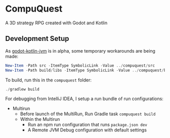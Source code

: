 # CompuQuest

A 3D strategy RPG created with Godot and Kotlin

## Development Setup

As [godot-kotlin-jvm](https://github.com/utopia-rise/godot-kotlin-jvm) is in alpha, some temporary workarounds are being made:

```powershell
New-Item -Path src -ItemType SymbolicLink -Value ../compuquest/src
New-Item -Path build/libs -ItemType SymbolicLink -Value ../compuquest/build/libs
```

To build, run this in the `compuquest` folder:

```powershell
./gradlew build
```

For debugging from IntelliJ IDEA, I setup a run bundle of run configurations:

* Multirun
  * Before launch of the MultiRun, Run Gradle task `compuquest build`
  * Within the Multirun
    * Run an npm run configuration that runs `package.json dev`
    * A Remote JVM Debug configuration with default settings